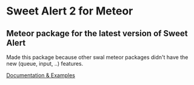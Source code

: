 # Sweet Alert 2 for Meteor
## Meteor package for the latest version of Sweet Alert

Made this package because other swal meteor packages didn't have the new (queue, input, ..) features.

[Documentation & Examples](https://limonte.github.io/sweetalert2/)

